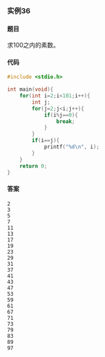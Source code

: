 ### 实例36

#### 题目

求100之内的素数。

#### 代码

```c
#include <stdio.h>

int main(void){
    for(int i=2;i<101;i++){
        int j;
        for(j=2;j<i;j++){
            if(i%j==0){
                break;
            }
        }
        if(i==j){
            printf("%d\n", i);
        }
    }
    return 0;
}
```

#### 答案

```
2
3
5
7
11
13
17
19
23
29
31
37
41
43
47
53
59
61
67
71
73
79
83
89
97
```
